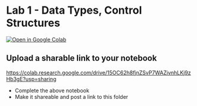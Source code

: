 # Lab 1 - Data Types, Control Structures

[![Open in Google Colab](https://colab.research.google.com/assets/colab-badge.svg)](https://colab.research.google.com/github/ttran375/comp216-lab1/blob/main/a_Module01_exercise_01_data_types_control_structures.ipynb)

## Upload a sharable link to your notebook

<https://colab.research.google.com/drive/15OC62h8fjnZSvP7WAZivnhLKj9zHb3gE?usp=sharing>

- Complete the above notebook
- Make it shareable and post a link to this folder
